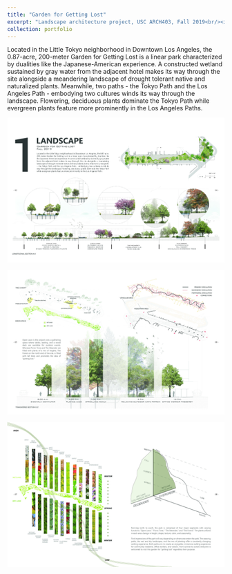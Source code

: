 ```yaml
---
title: "Garden for Getting Lost"
excerpt: "Landscape architecture project, USC ARCH403, Fall 2019<br/><img src='/images/Portfolio_P1_2.jpg'>"
collection: portfolio
---
```


Located in the Little Tokyo neighborhood in Downtown Los Angeles, the 0.87-acre, 200-meter Garden for Getting Lost is a linear park characterized by dualities like the Japanese-American experience. A constructed wetland sustained by gray water from the adjacent hotel makes its way through the site alongside a meandering landscape of drought tolerant native and naturalized plants. Meanwhile, two paths - the Tokyo Path and the Los Angeles Path - embodying two cultures winds its way through the landscape. Flowering, deciduous plants dominate the Tokyo Path while evergreen plants feature more prominently in the Los Angeles Paths.

<p align="center">
<img src='/images/Portfolio_P1_1.jpg' width="800"/>
</p>

<p align="center">
<img src='/images/Portfolio_P1_2.jpg' width="800"/>
</p>

<p align="center">
<img src='/images/Portfolio_P1_3.jpg' width="800"/>
</p>
